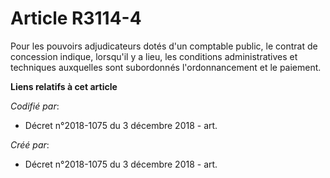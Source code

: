 # Article R3114-4

Pour les pouvoirs adjudicateurs dotés d'un comptable public, le contrat de concession indique, lorsqu'il y a lieu, les
conditions administratives et techniques auxquelles sont subordonnés l'ordonnancement et le paiement.

**Liens relatifs à cet article**

_Codifié par_:

  - Décret n°2018-1075 du 3 décembre 2018 - art.

_Créé par_:

  - Décret n°2018-1075 du 3 décembre 2018 - art.
